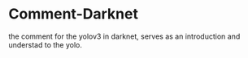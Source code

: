 # Comment-Darknet
the comment for the yolov3 in darknet, serves as an introduction and understad to the yolo.
